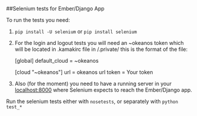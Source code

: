 ##Selenium tests for Ember/Django App

To run the tests you need:

1. `pip install -U selenium` or `pip install selenium`

2. For the login and logout tests you will need an ~okeanos token which will be located in .kamakirc file in <projectroot>/.private/ this is the format of the file:

    [global] 
    default_cloud = ~okeanos

    [cloud "~okeanos"]
    url = okeanos url
    token = Your token

3. Also (for the moment) you need to have a running server in your [localhost:8000](localhost:8000) where Selenium expects to reach the Ember/Django app.

Run the selenium tests either with `nosetests`, or separately with `python test_*`
